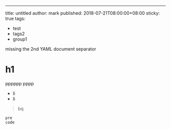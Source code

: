 ---
title: untitled
author: mark
published: 2018-07-21T08:00:00+08:00
sticky: true
tags:
  - test
  - tags2
  - group1

missing the 2nd YAML document separator

# h1

pppppp
pppp

- li
- li

> bq

    pre
    code

